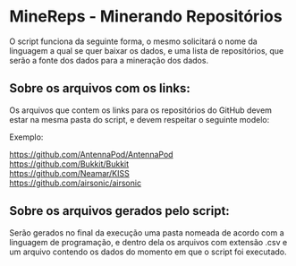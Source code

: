 # MineReps - Minerando Repositórios
O script funciona da seguinte forma, o mesmo solicitará o nome da linguagem a qual se quer baixar os dados, e uma lista de repositórios, que serão a fonte dos dados para a mineração dos dados.

## Sobre os arquivos com os links:

Os arquivos que contem os links para os repositórios do GitHub devem estar na mesma pasta do script, e devem respeitar o seguinte modelo:

Exemplo:

https://github.com/AntennaPod/AntennaPod<br />
https://github.com/Bukkit/Bukkit<br />
https://github.com/Neamar/KISS<br />
https://github.com/airsonic/airsonic<br />
      
			
## Sobre os arquivos gerados pelo script:

Serão gerados no final da execução uma pasta nomeada de acordo com a linguagem de programação, e dentro dela os arquivos com extensão .csv e um arquivo contendo os dados do momento em que o script foi executado.
